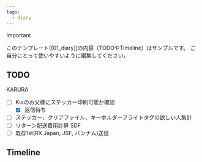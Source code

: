 ```yaml
---
tags:
  - diary
---
```

> [!IMPORTANT]
> このテンプレート[[01_diary]]の内容（TODOやTimeline）はサンプルです。
> ご自分にとって使いやすいように編集してください。

## TODO
KARURA
- [ ] Kioのお父様にステッカー印刷可能か確認
	- [x] 返信待ち
- [ ] ステッカー、クリアファイル、キーホルダーフライトタグの欲しい人集計
- [ ] リターン配送費用計算
SDF
- [ ] 既存1st(RX Japan, JSF, バンナム)送信
## Timeline
